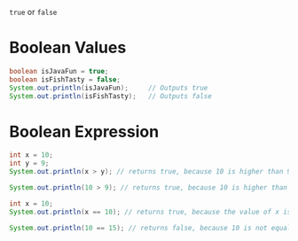 `true` or `false`
# Boolean Values 
```java
boolean isJavaFun = true;
boolean isFishTasty = false;
System.out.println(isJavaFun);     // Outputs true
System.out.println(isFishTasty);   // Outputs false
```

# Boolean Expression 
```java
int x = 10;
int y = 9;
System.out.println(x > y); // returns true, because 10 is higher than 9
```
```java
System.out.println(10 > 9); // returns true, because 10 is higher than 9
```
```java
int x = 10;
System.out.println(x == 10); // returns true, because the value of x is equal to 10
```
```java
System.out.println(10 == 15); // returns false, because 10 is not equal to 15
```